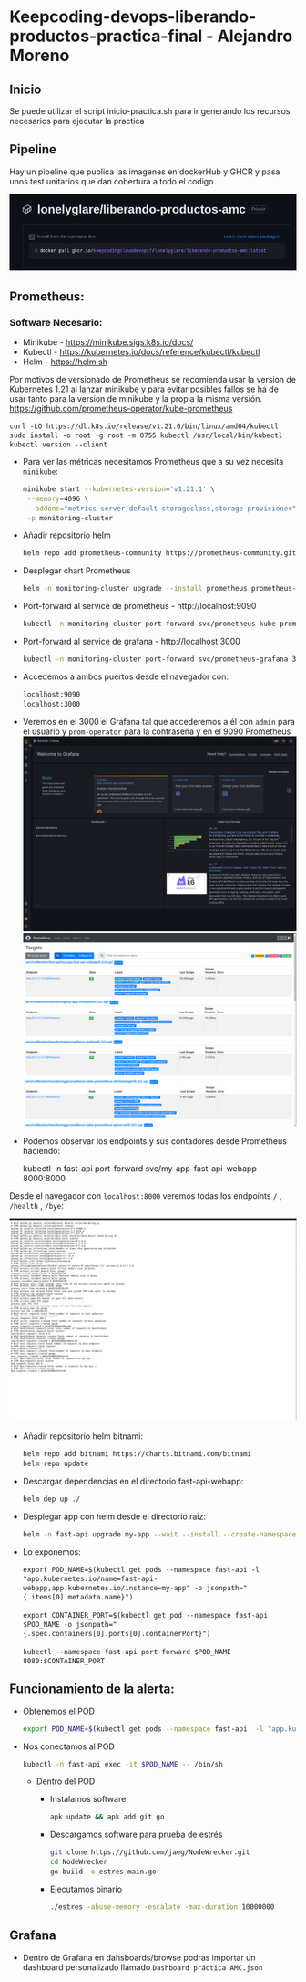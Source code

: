 # Keepcoding-devops-liberando-productos-practica-final - Alejandro Moreno

## Inicio

Se puede utilizar el script inicio-practica.sh para ir generando los recursos necesarios para ejecutar la practica

## Pipeline

Hay un pipeline que publica las imagenes en dockerHub y GHCR y pasa unos test unitarios que dan cobertura a todo el codigo.

![GHCR](imagenes/GHCR.png)


## Prometheus:
### Software Necesario:
 * Minikube - https://minikube.sigs.k8s.io/docs/
 * Kubectl - https://kubernetes.io/docs/reference/kubectl/kubectl
 * Helm - https://helm.sh

Por motivos de versionado de Prometheus se recomienda usar la version de Kubernetes 1.21 al lanzar minikube y para evitar posibles fallos se ha de usar tanto para la version de minikube y la propia la misma versión.
    https://github.com/prometheus-operator/kube-prometheus

    curl -LO https://dl.k8s.io/release/v1.21.0/bin/linux/amd64/kubectl
    sudo install -o root -g root -m 0755 kubectl /usr/local/bin/kubectl
    kubectl version --client




 * Para ver las métricas necesitamos Prometheus que a su vez necesita `minikube`:
   ```sh
   minikube start --kubernetes-version='v1.21.1' \
    --memory=4096 \
    --addons="metrics-server,default-storageclass,storage-provisioner" \
    -p monitoring-cluster
   ```

 * Añadir repositorio helm
   ```sh
   helm repo add prometheus-community https://prometheus-community.github.io/helm-charts
   ```

 * Desplegar chart Prometheus
   ```sh
   helm -n monitoring-cluster upgrade --install prometheus prometheus-community/kube-prometheus-stack -f kube-prometheus-stack/values.yaml --create-namespace --wait

 * Port-forward al service de prometheus - http://localhost:9090
   ```sh
   kubectl -n monitoring-cluster port-forward svc/prometheus-kube-prometheus-prometheus 9090:9090
   ```

 * Port-forward al service de grafana - http://localhost:3000
   ```sh
   kubectl -n monitoring-cluster port-forward svc/prometheus-grafana 3000:http-web
   ```

  * Accedemos a ambos puertos desde el navegador con:
    ```sh
    localhost:9090
    localhost:3000
    ```
  * Veremos en el 3000 el Grafana tal que accederemos a él con `admin` para el usuario y `prom-operator` para la contraseña
    y en el 9090 Prometheus
    ![Grafana](imagenes/Grafana.png)
    ![Prometheus](imagenes/Prometheus.png)

* Podemos observar los endpoints y sus contadores desde Prometheus haciendo:

  kubectl -n fast-api port-forward svc/my-app-fast-api-webapp 8000:8000

Desde el navegador con `localhost:8000` veremos todas los endpoints `/` ,` /health` , `/bye`:


![Metricas](imagenes/metricas-prometheus.png)
 
 
 
 
 
 * Añadir repositorio helm bitnami:
   ```sh
   helm repo add bitnami https://charts.bitnami.com/bitnami
   helm repo update
   ```

 * Descargar dependencias en el directorio fast-api-webapp:
   
   ```sh
   helm dep up ./
   ```

 * Desplegar app con helm desde el directorio raiz:
   ```sh
   helm -n fast-api upgrade my-app --wait --install --create-namespace fast-api-webapp
   ```
* Lo exponemos:
     ```
    export POD_NAME=$(kubectl get pods --namespace fast-api -l "app.kubernetes.io/name=fast-api-webapp,app.kubernetes.io/instance=my-app" -o jsonpath="{.items[0].metadata.name}")

    export CONTAINER_PORT=$(kubectl get pod --namespace fast-api $POD_NAME -o jsonpath="{.spec.containers[0].ports[0].containerPort}")
    
    kubectl --namespace fast-api port-forward $POD_NAME 8080:$CONTAINER_PORT
     ```

## Funcionamiento de la alerta:



 * Obtenemos el POD
   ```sh
   export POD_NAME=$(kubectl get pods --namespace fast-api  -l "app.kubernetes.io/name=fast-api-webapp,app.kubernetes.io/instance=my-app" -o jsonpath="{.items[0].metadata.name}")
   ```

 * Nos conectamos al POD
   ```sh
   kubectl -n fast-api exec -it $POD_NAME -- /bin/sh
   ```
   * Dentro del POD
      
      
      * Instalamos software
         ```sh
         apk update && apk add git go
         ```
      
      
      
      * Descargamos software para prueba de estrés
         ```sh
         git clone https://github.com/jaeg/NodeWrecker.git
         cd NodeWrecker
         go build -o estres main.go
         ```
     
     
      * Ejecutamos binario
         ```sh
         ./estres -abuse-memory -escalate -max-duration 10000000
         ```

## Grafana

  * Dentro de Grafana en dahsboards/browse podras importar un dashboard personalizado llamado `Dashboard práctica AMC.json`
















